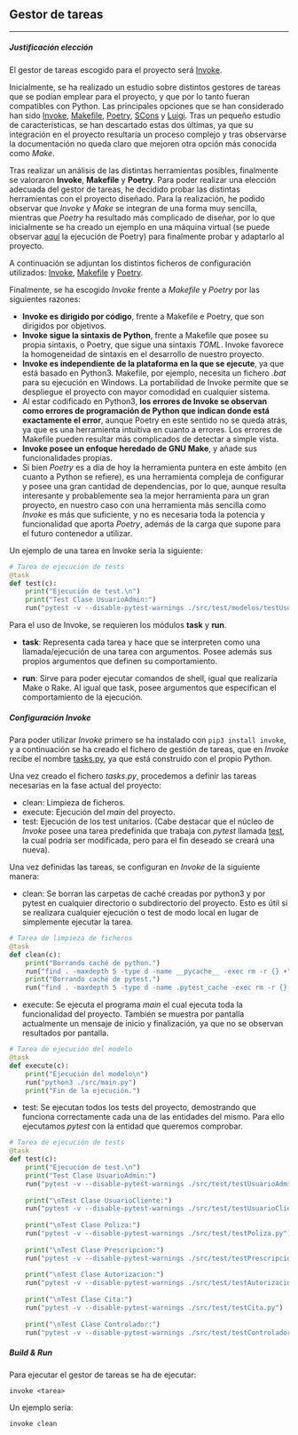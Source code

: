 ## Gestor de tareas

---

##### Justificación elección

El gestor de tareas escogido para el proyecto será [Invoke](http://www.pyinvoke.org/).

Inicialmente, se ha realizado un estudio sobre distintos gestores de tareas que se podían emplear para el proyecto, y que por lo tanto fueran compatibles con Python. Las principales opciones que se han considerado han sido [Invoke](http://www.pyinvoke.org/), [Makefile](https://es.wikipedia.org/wiki/Make), [Poetry](https://python-poetry.org/), [SCons](https://scons.org/) y [Luigi](https://github.com/spotify/luigi). Tras un pequeño estudio de características, se han descartado estas dos últimas, ya que su integración en el proyecto resultaría un proceso complejo y tras observarse la documentación no queda claro que mejoren otra opción más conocida como *Make*.

Tras realizar un análisis de las distintas herramientas posibles, finalmente se valoraron **Invoke**, **Makefile** y **Poetry**. Para poder realizar una elección adecuada del gestor de tareas, he decidido probar las distintas herramientas con el proyecto diseñado. Para la realización, he podido observar que *Invoke* y *Make* se integran de una forma muy sencilla, mientras que *Poetry* ha resultado más complicado de diseñar, por lo que inicialmente se ha creado un ejemplo en una máquina virtual (se puede observar [aquí](https://github.com/Carlosma7/MedAuth/blob/main/doc/img/poetry.jpg) la ejecución de Poetry) para finalmente probar y adaptarlo al proyecto.

A continuación se adjuntan los distintos ficheros de configuración utilizados: [Invoke](https://github.com/Carlosma7/MedAuth/blob/main/tasks.py), [Makefile](https://github.com/Carlosma7/MedAuth/blob/main/doc/Makefile) y [Poetry](https://github.com/Carlosma7/MedAuth/blob/main/doc/pyproject.toml).

Finalmente, se ha escogido *Invoke* frente a *Makefile* y *Poetry* por las siguientes razones:

* **Invoke es dirigido por código**, frente a Makefile e Poetry, que son dirigidos por objetivos.
* **Invoke sigue la sintaxis de Python**, frente a Makefile que posee su propia sintaxis, o Poetry, que sigue una sintaxis *TOML*. Invoke favorece la homogeneidad de sintaxis en el desarrollo de nuestro proyecto.
* **Invoke es independiente de la plataforma en la que se ejecute**, ya que está basado en Python3. Makefile, por ejemplo, necesita un fichero *.bat* para su ejecución en Windows. La portabilidad de Invoke permite que se despliegue el proyecto con mayor comodidad en cualquier sistema.
* Al estar codificado en Python3, **los errores de Invoke se observan como errores de programación de Python que indican donde está exactamente el error**, aunque Poetry en este sentido no se queda atrás, ya que es una herramienta intuitiva en cuanto a errores. Los errores de Makefile pueden resultar más complicados de detectar a simple vista.
* **Invoke posee un enfoque heredado de GNU Make**, y añade sus funcionalidades propias.
* Si bien *Poetry* es a día de hoy la herramienta puntera en este ámbito (en cuanto a Python se refiere), es una herramienta compleja de configurar y posee una gran cantidad de dependencias, por lo que, aunque resulta interesante y probablemente sea la mejor herramienta para un gran proyecto, en nuestro caso con una herramienta más sencilla como *Invoke* es más que suficiente, y no es necesaria toda la potencia y funcionalidad que aporta *Poetry*, además de la carga que supone para el futuro contenedor a utilizar.

Un ejemplo de una tarea en Invoke sería la siguiente:

```python
# Tarea de ejecución de tests
@task
def test(c):
	print("Ejecución de test.\n")
	print("Test Clase UsuarioAdmin:")
	run("pytest -v --disable-pytest-warnings ./src/test/modelos/testUsuarioAdmin.py")
```

Para el uso de Invoke, se requieren los módulos **task** y **run**.

* **task**: Representa cada tarea y hace que se interpreten como una llamada/ejecución de una tarea con argumentos. Posee además sus propios argumentos que definen su comportamiento.

* **run**: Sirve para poder ejecutar comandos de shell, igual que realizaría Make o Rake. Al igual que task, posee argumentos que especifican el comportamiento de la ejecución.

##### Configuración Invoke

Para poder utilizar *Invoke* primero se ha instalado con `pip3 install invoke`, y a continuación se ha creado el fichero de gestión de tareas, que en *Invoke* recibe el nombre [tasks.py](https://github.com/Carlosma7/MedAuth/blob/main/tasks.py), ya que está construido con el propio Python.

Una vez creado el fichero *tasks.py*, procedemos a definir las tareas necesarias en la fase actual del proyecto:

* clean: Limpieza de ficheros.
* execute: Ejecución del *main* del proyecto.
* test: Ejecución de los test unitarios. (Cabe destacar que el núcleo de *Invoke* posee una tarea predefinida que trabaja con *pytest* llamada [test](https://github.com/pyinvoke/invoke/blob/master/tasks.py#L13), la cual podría ser modificada, pero para el fin deseado se creará una nueva).

Una vez definidas las tareas, se configuran en *Invoke* de la siguiente manera:

* clean: Se borran las carpetas de caché creadas por python3 y por pytest en cualquier directorio o subdirectorio del proyecto. Esto es útil si se realizara cualquier ejecución o test de modo local en lugar de simplemente ejecutar la tarea.

```python
# Tarea de limpieza de ficheros
@task 
def clean(c):
	print("Borrando caché de python.")
	run("find . -maxdepth 5 -type d -name __pycache__ -exec rm -r {} +")
	print("Borrando caché de pytest.")
	run("find . -maxdepth 5 -type d -name .pytest_cache -exec rm -r {} +")
```

* execute: Se ejecuta el programa *main* el cual ejecuta toda la funcionalidad del proyecto. También se muestra por pantalla actualmente un mensaje de inicio y finalización, ya que no se observan resultados por pantalla.

```python
# Tarea de ejecución del modelo
@task
def execute(c):
	print("Ejecución del modelo\n")
	run("python3 ./src/main.py")
	print("Fin de la ejecución.")
```

* test: Se ejecutan todos los tests del proyecto, demostrando que funciona correctamente cada una de las entidades del mismo. Para ello ejecutamos *pytest* con la entidad que queremos comprobar.

```python
# Tarea de ejecución de tests
@task
def test(c):
	print("Ejecución de test.\n")
	print("Test Clase UsuarioAdmin:")
	run("pytest -v --disable-pytest-warnings ./src/test/testUsuarioAdmin.py")
	
	print("\nTest Clase UsuarioCliente:")
	run("pytest -v --disable-pytest-warnings ./src/test/testUsuarioCliente.py")
	
	print("\nTest Clase Poliza:")
	run("pytest -v --disable-pytest-warnings ./src/test/testPoliza.py")
	
	print("\nTest Clase Prescripcion:")
	run("pytest -v --disable-pytest-warnings ./src/test/testPrescripcion.py")
	
	print("\nTest Clase Autorizacion:")
	run("pytest -v --disable-pytest-warnings ./src/test/testAutorizacion.py")
	
	print("\nTest Clase Cita:")
	run("pytest -v --disable-pytest-warnings ./src/test/testCita.py")
	
	print("\nTest Clase Controlador:")
	run("pytest -v --disable-pytest-warnings ./src/test/testControlador.py")
```


##### Build & Run

Para ejecutar el gestor de tareas se ha de ejecutar:

`invoke <tarea>`

Un ejemplo sería:

`invoke clean`
